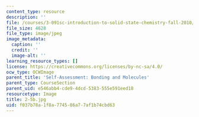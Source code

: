 ```yaml
---
content_type: resource
description: ''
file: /courses/3-091sc-introduction-to-solid-state-chemistry-fall-2010/f037b78a1f8a774586a77af1b74cbd63_2-5b.jpg
file_size: 4628
file_type: image/jpeg
image_metadata:
  caption: ''
  credit: ''
  image-alt: ''
learning_resource_types: []
license: https://creativecommons.org/licenses/by-nc-sa/4.0/
ocw_type: OCWImage
parent_title: 'Self-Assessment: Bonding and Molecules'
parent_type: CourseSection
parent_uid: e546abb4-cde9-4dcd-5383-555e591eed18
resourcetype: Image
title: 2-5b.jpg
uid: f037b78a-1f8a-7745-86a7-7af1b74cbd63
---
```


